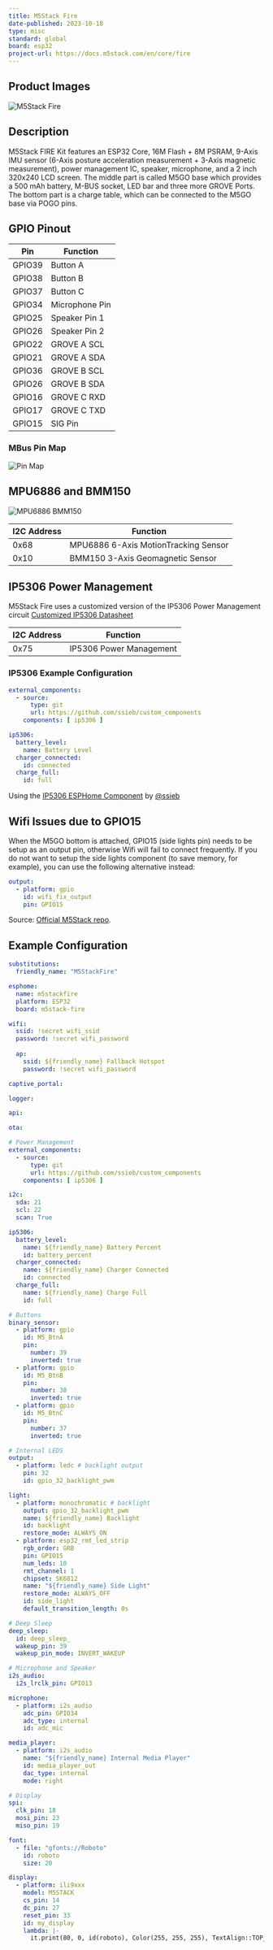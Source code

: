 ```yaml
---
title: M5Stack Fire
date-published: 2023-10-18
type: misc
standard: global
board: esp32
project-url: https://docs.m5stack.com/en/core/fire
---
```


## Product Images

![M5Stack Fire](M5StackFire.webp "M5Stack Fire")

## Description

M5Stack FIRE Kit features an ESP32 Core, 16M Flash + 8M PSRAM, 9-Axis IMU sensor (6-Axis posture acceleration measurement + 3-Axis magnetic measurement), power management IC, speaker, microphone, and a 2 inch 320x240 LCD screen. The middle part is called M5GO base which provides a 500 mAh battery, M-BUS socket, LED bar and three more GROVE Ports. The bottom part is a charge table, which can be connected to the M5GO base via POGO pins.

## GPIO Pinout

|   Pin  | Function    |
|:------:|-------------|
| GPIO39 |   Button A  |
| GPIO38 |   Button B  |
| GPIO37 |   Button C  |
| GPIO34 | Microphone Pin |
| GPIO25 | Speaker Pin 1 |
| GPIO26 | Speaker Pin 2 |
| GPIO22 | GROVE A SCL |
| GPIO21 | GROVE A SDA |
| GPIO36 | GROVE B SCL |
| GPIO26 | GROVE B SDA |
| GPIO16 | GROVE C RXD |
| GPIO17 | GROVE C TXD |
| GPIO15 | SIG Pin     |

### MBus Pin Map

![Pin Map](core1_mbus.webp "M5Stack Pin Map")

## MPU6886 and BMM150

![MPU6886 BMM150](MPU6886_BMM150.webp "MPU6886 BMM150")

| I2C Address | Function                                |
|-------------|-----------------------------------------|
| 0x68        | MPU6886 6-Axis MotionTracking Sensor |
| 0x10        | BMM150 3-Axis Geomagnetic Sensor     |

## IP5306 Power Management

M5Stack Fire uses a customized version of the IP5306 Power Management circuit
[Customized IP5306 Datasheet]("https://github.com/m5stack/M5-Schematic/blob/master/Core/IIC_IP5306_REG_V1.4.pdf")

| I2C Address | Function                                |
|-------------|-----------------------------------------|
| 0x75        | IP5306 Power Management |

### IP5306 Example Configuration

```yml
external_components:
  - source:
      type: git
      url: https://github.com/ssieb/custom_components
    components: [ ip5306 ]

ip5306:
  battery_level:
    name: Battery Level
  charger_connected:
    id: connected
  charge_full:
    id: full
```

Using the [IP5306 ESPHome Component]("https://github.com/ssieb/custom_components/tree/master/components/ip5306") by [@ssieb]("https://github.com/ssieb")

## Wifi Issues due to GPIO15

When the M5GO bottom is attached, GPIO15 (side lights pin) needs to be setup as an output pin, otherwise Wifi will fail to connect frequently. If you do not want to setup the side lights component (to save memory, for example), you can use the following alternative instead:

```yml
output:
  - platform: gpio
    id: wifi_fix_output
    pin: GPIO15
```

Source: [Official M5Stack repo](https://github.com/m5stack/M5Unified/blob/d26d2415f409b664631ff066ceeaffd6a753a4ff/src/M5Unified.cpp#L499).

## Example Configuration

```yml
substitutions:
  friendly_name: "M5StackFire"

esphome:
  name: m5stackfire
  platform: ESP32
  board: m5stack-fire

wifi:
  ssid: !secret wifi_ssid
  password: !secret wifi_password
  
  ap:
    ssid: ${friendly_name} Fallback Hotspot
    password: !secret wifi_password

captive_portal:

logger:

api:

ota:

# Power Management
external_components:
  - source:
      type: git
      url: https://github.com/ssieb/custom_components
    components: [ ip5306 ]

i2c:
  sda: 21
  scl: 22
  scan: True

ip5306:
  battery_level:
    name: ${friendly_name} Battery Percent
    id: battery_percent
  charger_connected:
    name: ${friendly_name} Charger Connected
    id: connected
  charge_full:
    name: ${friendly_name} Charge Full
    id: full

# Buttons
binary_sensor:
  - platform: gpio
    id: M5_BtnA
    pin:
      number: 39
      inverted: true
  - platform: gpio
    id: M5_BtnB
    pin:
      number: 38
      inverted: true
  - platform: gpio
    id: M5_BtnC
    pin:
      number: 37
      inverted: true

# Internal LEDS
output:
  - platform: ledc # backlight output
    pin: 32
    id: gpio_32_backlight_pwm

light:
  - platform: monochromatic # backlight
    output: gpio_32_backlight_pwm
    name: ${friendly_name} Backlight
    id: backlight
    restore_mode: ALWAYS_ON
  - platform: esp32_rmt_led_strip
    rgb_order: GRB
    pin: GPIO15
    num_leds: 10
    rmt_channel: 1
    chipset: SK6812
    name: "${friendly_name} Side Light"
    restore_mode: ALWAYS_OFF
    id: side_light
    default_transition_length: 0s

# Deep Sleep
deep_sleep:
  id: deep_sleep_
  wakeup_pin: 39
  wakeup_pin_mode: INVERT_WAKEUP

# Microphone and Speaker
i2s_audio:
  i2s_lrclk_pin: GPIO13

microphone:
  - platform: i2s_audio
    adc_pin: GPIO34
    adc_type: internal
    id: adc_mic

media_player:
  - platform: i2s_audio
    name: "${friendly_name} Internal Media Player"
    id: media_player_out
    dac_type: internal
    mode: right

# Display
spi:
  clk_pin: 18
  mosi_pin: 23
  miso_pin: 19

font:
  - file: "gfonts://Roboto"
    id: roboto
    size: 20

display:
  - platform: ili9xxx
    model: M5STACK
    cs_pin: 14
    dc_pin: 27
    reset_pin: 33
    id: my_display
    lambda: |-
      it.print(80, 0, id(roboto), Color(255, 255, 255), TextAlign::TOP_CENTER, "M5Stack Fire Test");
```
